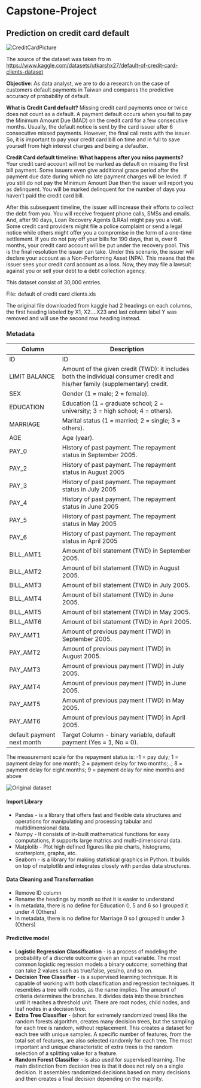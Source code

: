 # Capstone-Project
## Prediction on credit card default

![CreditCardPicture](https://github.com/WinnieFongWL/Capstone-Project/assets/144866583/9ac49301-0e64-4b5e-b9a6-a174882b7261)

The source of the dataset was taken fro
m https://www.kaggle.com/datasets/utkarshx27/default-of-credit-card-clients-dataset

**Objective**: As data analyst, we are to do a research on the case of customers default payments in Taiwan and compares the predictive accuracy of probability of default. 

**What is Credit Card default?**
Missing credit card payments once or twice does not count as a default. A payment default occurs when you fail to pay the Minimum Amount Due (MAD) on the credit card for a few consecutive months. Usually, the default notice is sent by the card issuer after 6 consecutive missed payments. However, the final call rests with the issuer. So, it is important to pay your credit card bill on time and in full to save yourself from high interest charges and being a defaulter.

**Credit Card default timeline: What happens after you miss payments?**
Your credit card account will not be marked as default on missing the first bill payment. Some issuers even give additional grace period after the payment due date during which no late payment charges will be levied. If you still do not pay the Minimum Amount Due then the issuer will report you as delinquent. You will be marked delinquent for the number of days you haven’t paid the credit card bill.

After this subsequent timeline, the issuer will increase their efforts to collect the debt from you. You will receive frequent phone calls, SMSs and emails. And, after 90 days, Loan Recovery Agents (LRAs) might pay you a visit. Some credit card providers might file a police complaint or send a legal notice while others might offer you a compromise in the form of a one-time settlement. If you do not pay off your bills for 190 days, that is, over 6 months, your credit card account will be put under the recovery pool. This is the final resolution the issuer can take. Under this scenario, the issuer will declare your account as a Non-Performing Asset (NPA). This means that the issuer sees your credit card account as a loss. Now, they may file a lawsuit against you or sell your debt to a debt collection agency.

This dataset consist of 30,000 entries.

File: default of credit card clients.xls

The original file downloaded from kaggle had 2 headings on each columns, the first heading labeled by X1, X2....X23 and last column label Y was removed and will use the second row heading instead. 

### Metadata 
|Column |Description  |
|--|--|
|ID |ID  |
|LIMIT BALANCE  |Amount of the given credit (TWD): it includes both the individual consumer credit and his/her family (supplementary) credit.  |
|SEX  |Gender (1 = male; 2 = female).  |
|EDUCATION  |Education (1 = graduate school; 2 = university; 3 = high school; 4 = others).  |
|MARRIAGE  |Marital status (1 = married; 2 = single; 3 = others).  |
|AGE  |Age (year).  |
|PAY_0  |History of past payment. The repayment status in September 2005.  |
|PAY_2  |History of past payment. The repayment status in August 2005  |
|PAY_3  |History of past payment. The repayment status in July 2005  |
|PAY_4  |History of past payment. The repayment status in June 2005  |
|PAY_5  |History of past payment. The repayment status in May 2005  |
|PAY_6  |History of past payment. The repayment status in April 2005  |
|BILL_AMT1  |Amount of bill statement (TWD) in September 2005.  |
|BILL_AMT2  |Amount of bill statement (TWD) in August 2005.  |
|BILL_AMT3  |Amount of bill statement (TWD) in July 2005.  |
|BILL_AMT4  |Amount of bill statement (TWD) in June 2005.  |
|BILL_AMT5  |Amount of bill statement (TWD) in May 2005.  |
|BILL_AMT6  |Amount of bill statement (TWD) in April 2005.  |
|PAY_AMT1  |Amount of previous payment (TWD) in September 2005.  |
|PAY_AMT2  |Amount of previous payment (TWD) in August 2005.  |
|PAY_AMT3  |Amount of previous payment (TWD) in July 2005.  |
|PAY_AMT4  |Amount of previous payment (TWD) in June 2005.  |
|PAY_AMT5  |Amount of previous payment (TWD) in May 2005.  |
|PAY_AMT6  |Amount of previous payment (TWD) in April 2005.  |
|default payment next month  |Target Column - binary variable, default payment (Yes = 1, No = 0).  |

The measurement scale for the repayment status is: -1 = pay duly; 1 = payment delay for one month; 2 = payment delay for two months;..; 8 = payment delay for eight months; 9 = payment delay for nine months and above

![Original dataset](https://github.com/WinnieFongWL/Capstone-Project/assets/144866583/99e6bc27-fefd-439b-ab04-c70c59167b26)

#### Import Library
- Pandas - is a library that offers fast and flexible data structures and operations for manipulating and processing tabular and multidimensional data.
- Numpy - It consists of in-built mathematical functions for easy computations, it supports large matrics and multi-dimensional data.
- Matplolib - Plot high defined figures like pie charts, histograms, scatterplots, graphs, etc.
- Seaborn - is a library for making statistical graphics in Python. It builds on top of matplotlib and integrates closely with pandas data structures.

#### Data Cleaning and Transformation
- Remove ID column
- Rename the headings by month so that it is easier to understand
- In metadata, there is no define for Education 0, 5 and 6 so I grouped it under 4 (Others)
- In metadata, there is no define for Marriage 0 so I grouped it under 3 (Others)

#### Predictive model
- **Logistic Regression Classification** - is a process of modeling the probability of a discrete outcome given an input variable. The most common logistic regression models a binary outcome; something that can take 2 values such as true/false, yes/no, and so on.
- **Decision Tree Classifier** - is a supervised learning technique. It is capable of working with both classification and regression techniques. It resembles a tree with nodes, as the name implies. The amount of criteria determines the branches. It divides data into these branches until it reaches a threshold unit. There are root nodes, child nodes, and leaf nodes in a decision tree.
- **Extra Tree Classifier** - (short for extremely randomized trees) like the random forests algorithm, creates many decision trees, but the sampling for each tree is random, without replacement. This creates a dataset for each tree with unique samples. A specific number of features, from the total set of features, are also selected randomly for each tree. The most important and unique characteristic of extra trees is the random selection of a splitting value for a feature.
- **Random Forest Classifier** - is also used for supervised learning. The main distinction from decision tree is that it does not rely on a single decision. It assembles randomized decisions based on many decisions and then creates a final decision depending on the majority.
